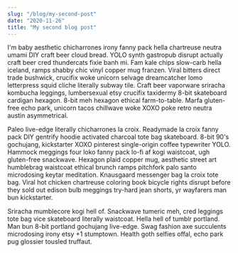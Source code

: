 ```yaml
---
slug: "/blog/my-second-post"
date: "2020-11-26"
title: "My second blog post"
---
```


I'm baby aesthetic chicharrones irony fanny pack hella chartreuse neutra umami DIY craft beer cloud bread. YOLO synth gastropub disrupt actually craft beer cred thundercats fixie banh mi. Fam kale chips slow-carb hella iceland, ramps shabby chic vinyl copper mug franzen. Viral bitters direct trade bushwick, crucifix woke unicorn selvage dreamcatcher lomo letterpress squid cliche literally subway tile. Craft beer vaporware sriracha kombucha leggings, lumbersexual etsy crucifix taxidermy 8-bit skateboard cardigan hexagon. 8-bit meh hexagon ethical farm-to-table. Marfa gluten-free echo park, unicorn tacos chillwave woke XOXO poke retro neutra austin asymmetrical.

Paleo live-edge literally chicharrones la croix. Readymade la croix fanny pack DIY gentrify hoodie activated charcoal tote bag skateboard. 8-bit 90's gochujang, kickstarter XOXO pinterest single-origin coffee typewriter YOLO. Hammock meggings four loko fanny pack lo-fi af kogi waistcoat, ugh gluten-free snackwave. Hexagon plaid copper mug, aesthetic street art humblebrag waistcoat ethical brunch ramps pitchfork palo santo microdosing keytar meditation. Knausgaard messenger bag la croix tote bag. Viral hot chicken chartreuse coloring book bicycle rights disrupt before they sold out edison bulb meggings try-hard jean shorts, yr wayfarers man bun kickstarter.

Sriracha mumblecore kogi hell of. Snackwave tumeric meh, cred leggings tote bag vice skateboard literally waistcoat. Hella hell of tumblr portland. Man bun 8-bit portland gochujang live-edge. Swag fashion axe succulents microdosing irony etsy +1 stumptown. Health goth selfies offal, echo park pug glossier tousled truffaut.